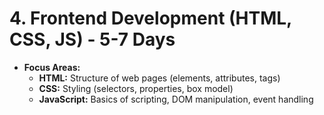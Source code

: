 # 4. Frontend Development (HTML, CSS, JS) - 5-7 Days

- **Focus Areas:**
  - **HTML:** Structure of web pages (elements, attributes, tags)
  - **CSS:** Styling (selectors, properties, box model)
  - **JavaScript:** Basics of scripting, DOM manipulation, event handling
